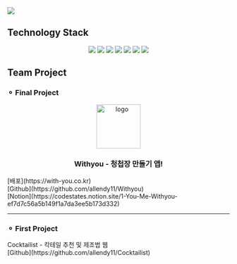 <img src="https://capsule-render.vercel.app/api?type=slice&color=002846&height=100&section=header&text=About%20DH&fontSize=25&fontColor=f3f6f4" />

## Technology Stack
<div align="center">
  <img src="https://img.shields.io/badge/JavaScript-F7DF1E?style=for-the-badge&logo=JavaScript&logoColor=white"/>
  <img src="https://img.shields.io/badge/React-61DAFB?style=for-the-badge&logo=React&logoColor=white"/>
  <img src="https://img.shields.io/badge/Node.js-339933?style=for-the-badge&logo=Node.js&logoColor=white"/>
  <img src="https://img.shields.io/badge/Express-000000?style=for-the-badge&logo=Express&logoColor=white"/>
  <img src="https://img.shields.io/badge/Sequelize-52B0E7?style=for-the-badge&logo=Express&logoColor=white"/>
  <img src="https://img.shields.io/badge/MySQL-4479A1?style=for-the-badge&logo=MySQL&logoColor=white"/>
  <img src="https://img.shields.io/badge/Amazon AWS-232F3E?style=for-the-badge&logo=Amazon AWS&logoColor=white"/>
</div>

## Team Project

### ⚬ Final Project
<div>
  
  <div align='center'>
    <img width="100px" src="https://user-images.githubusercontent.com/74442233/171004589-d2e8fd48-5ccb-4a5a-b055-0c39e4c62043.png" alt='logo'>
    <div>
      <h3>Withyou - 청첩장 만들기 앱!</h3>

  </div>
    
  </div>
  [배포](https://with-you.co.kr)
  <div>
  [Github](https://github.com/allendy11/Withyou)
  </div>
  <div>
  [Notion](https://codestates.notion.site/1-You-Me-Withyou-ef7d7c56a5b149f1a7da3ee5b173d332)
  </div>
  <div>
<!--     [Server Refactoring](https://github.com/allendy11/Withyou_server) -->
  </div>
</div>
<hr/>

### ⚬ First Project
<div>
  <div>
    Cocktailist - 칵테일 추천 및 제조법 웹
  </div>
  [Github](https://github.com/allendy11/Cocktailist)
</div>




<!--
**allendy11/allendy11** is a ✨ _special_ ✨ repository because its `README.md` (this file) appears on your GitHub profile.

Here are some ideas to get you started:

- 🔭 I’m currently working on ...
- 🌱 I’m currently learning ...
- 👯 I’m looking to collaborate on ...
- 🤔 I’m looking for help with ...
- 💬 Ask me about ...
- 📫 How to reach me: ...
- 😄 Pronouns: ...
- ⚡ Fun fact: ...
-->
